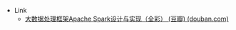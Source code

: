 - Link
	- [大数据处理框架Apache Spark设计与实现（全彩） (豆瓣) (douban.com)](https://book.douban.com/subject/35140409/)